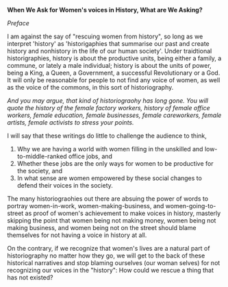 **When We Ask for Women's voices in History, What are We Asking?**

*Preface*

I am against the say of "rescuing women from history", so long as we interpret 'history' as 'historigaphies that summarise our past and create history and nonhistory in the life of our human society'. 
Under traidtional historigraphies, history is about the productive units, being either a family, a commune, or lately a male individual; history is about the units of power, being a King, a Queen, a Government, a successful Revolutionary or a God.
It will only be reasonable for people to not find any voice of women, as well as the voice of the commons, in this sort of historiography. 

*And you may argue, that kind of historiograohy has long gone. You will quote the history of the female factory workers, history of female office workers, female education, female businesses, female careworkers, female artists, female activists to stress your points.*

I will say that these writings do little to challenge the audience to think, 
1) Why we are having a world with women filling in the unskilled and low-to-middle-ranked office jobs, and 
2) Whether these jobs are the only ways for women to be productive for the society, and
3) In what sense are women empowered by these social changes to defend their voices in the society. 

The many historiograohies out there are absuing the power of words to portray women-in-work, women-making-business, and women-going-to-street as proof of women's achievement to make voices in history, masterly skipping the point that women being not making money, women being not making business, and women being not on the street should blame themselves for not having a voice in history at all. 

On the contrary, if we recognize that women's lives are a natural part of historiography no matter how they go, we will get to the back of these historical narratives and stop blaming ourselves (our woman selves) for not recognizing our voices in the "history": How could we rescue a thing that has not existed? 



